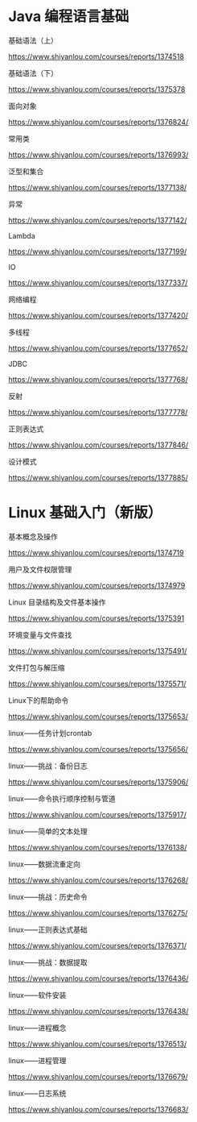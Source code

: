 # Java 编程语言基础 #
基础语法（上）

https://www.shiyanlou.com/courses/reports/1374518

基础语法（下）

https://www.shiyanlou.com/courses/reports/1375378

面向对象

https://www.shiyanlou.com/courses/reports/1376824/

常用类

https://www.shiyanlou.com/courses/reports/1376993/

泛型和集合

https://www.shiyanlou.com/courses/reports/1377138/

异常

https://www.shiyanlou.com/courses/reports/1377142/

Lambda

https://www.shiyanlou.com/courses/reports/1377199/

IO

https://www.shiyanlou.com/courses/reports/1377337/

网络编程

https://www.shiyanlou.com/courses/reports/1377420/

多线程

https://www.shiyanlou.com/courses/reports/1377652/

JDBC

https://www.shiyanlou.com/courses/reports/1377768/

反射

https://www.shiyanlou.com/courses/reports/1377778/

正则表达式

https://www.shiyanlou.com/courses/reports/1377846/

设计模式

https://www.shiyanlou.com/courses/reports/1377885/


# Linux 基础入门（新版） #
基本概念及操作

https://www.shiyanlou.com/courses/reports/1374719

用户及文件权限管理

https://www.shiyanlou.com/courses/reports/1374979

Linux 目录结构及文件基本操作

https://www.shiyanlou.com/courses/reports/1375391

环境变量与文件查找

https://www.shiyanlou.com/courses/reports/1375491/

文件打包与解压缩

https://www.shiyanlou.com/courses/reports/1375571/

Linux下的帮助命令

https://www.shiyanlou.com/courses/reports/1375653/

linux——任务计划crontab

https://www.shiyanlou.com/courses/reports/1375656/

linux——挑战：备份日志

https://www.shiyanlou.com/courses/reports/1375906/

linux——命令执行顺序控制与管道

https://www.shiyanlou.com/courses/reports/1375917/

linux——简单的文本处理

https://www.shiyanlou.com/courses/reports/1376138/

linux——数据流重定向

https://www.shiyanlou.com/courses/reports/1376268/

linux——挑战：历史命令

https://www.shiyanlou.com/courses/reports/1376275/

linux——正则表达式基础

https://www.shiyanlou.com/courses/reports/1376371/

linux——挑战：数据提取

https://www.shiyanlou.com/courses/reports/1376436/

linux——软件安装

https://www.shiyanlou.com/courses/reports/1376438/

linux——进程概念

https://www.shiyanlou.com/courses/reports/1376513/

linux——进程管理

https://www.shiyanlou.com/courses/reports/1376679/

linux——日志系统

https://www.shiyanlou.com/courses/reports/1376683/